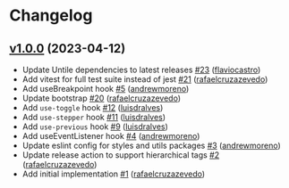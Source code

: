 # Changelog

## [v1.0.0](https://github.com/untile/react-core/releases/tag/v1.0.0) (2023-04-12)
- Update Untile dependencies to latest releases [\#23](https://github.com/untile/react-core/pull/23) ([flaviocastro](https://github.com/flaviocastro))
- Add vitest for full test suite instead of jest [\#21](https://github.com/untile/react-core/pull/21) ([rafaelcruzazevedo](https://github.com/rafaelcruzazevedo))
- Add useBreakpoint hook [\#5](https://github.com/untile/react-core/pull/5) ([andrewmoreno](https://github.com/andrewmoreno))
- Update bootstrap [\#20](https://github.com/untile/react-core/pull/20) ([rafaelcruzazevedo](https://github.com/rafaelcruzazevedo))
- Add `use-toggle` hook [\#12](https://github.com/untile/react-core/pull/12) ([luisdralves](https://github.com/luisdralves))
- Add `use-stepper` hook [\#11](https://github.com/untile/react-core/pull/11) ([luisdralves](https://github.com/luisdralves))
- Add `use-previous` hook [\#9](https://github.com/untile/react-core/pull/9) ([luisdralves](https://github.com/luisdralves))
- Add useEventListener hook [\#4](https://github.com/untile/react-core/pull/4) ([andrewmoreno](https://github.com/andrewmoreno))
- Update eslint config for styles and utils packages [\#3](https://github.com/untile/react-core/pull/3) ([andrewmoreno](https://github.com/andrewmoreno))
- Update release action to support hierarchical tags [\#2](https://github.com/untile/react-core/pull/2) ([rafaelcruzazevedo](https://github.com/rafaelcruzazevedo))
- Add initial implementation [\#1](https://github.com/untile/react-core/pull/1) ([rafaelcruzazevedo](https://github.com/rafaelcruzazevedo))
